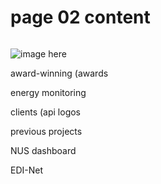 # page 02 content

<img src=""><!-- SAVES/EDI-Net -->

![image here](/images/nus-dashboard-competition.png)

award-winning (awards

energy monitoring

clients (api logos

<p>previous projects</p>
    <p>NUS dashboard</p>
    <p>EDI-Net</p>
